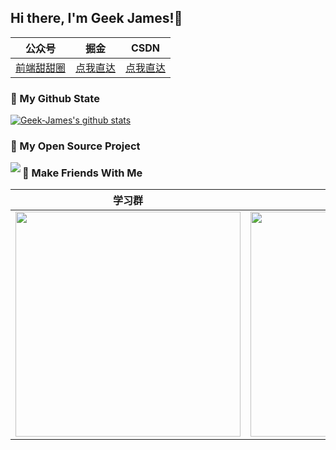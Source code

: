 ## Hi there, I'm Geek James!👋

|  公众号   | 掘金  |CSDN |
|  ----  | ----  | --- |
| [前端甜甜圈]() | [点我直达](https://juejin.im/user/5c4ebc72e51d4511dc7306ce/posts)|[点我直达](https://blog.csdn.net/zc639143029)|

### 🌈 My Github State
[![Geek-James's github stats](https://github-readme-stats.vercel.app/api?username=geek-james&show_icons=true&title_color=fff&icon_color=79ff97&text_color=9f9f9f&bg_color=151515)](https://github.com/anuraghazra/github-readme-stats)

### 🎉 My Open Source Project
<a href="https://github.com/Geek-James/ddBuy">
  <img align="left" src="https://github-readme-stats.anuraghazra1.vercel.app/api/pin/?username=geek-james&repo=ddbuy&show_icons=true&title_color=fff&icon_color=79ff97&text_color=9f9f9f&bg_color=151515" />
</a>

### 🍱 Make Friends With Me
| 学习群                                                                                                | 个人公众号
| ----------------------------------------------------------------------------------------------------- | --|
| <img width="360px" src="http://518taole.7-orange.cn/hitron/me.gif"/> |<img width="360px" src="http://518taole.7-orange.cn/hitron/gz.png">
